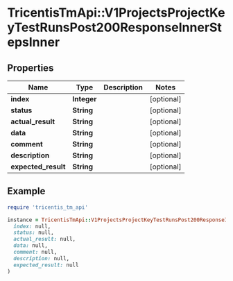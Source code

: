 # TricentisTmApi::V1ProjectsProjectKeyTestRunsPost200ResponseInnerStepsInner

## Properties

| Name | Type | Description | Notes |
| ---- | ---- | ----------- | ----- |
| **index** | **Integer** |  | [optional] |
| **status** | **String** |  | [optional] |
| **actual_result** | **String** |  | [optional] |
| **data** | **String** |  | [optional] |
| **comment** | **String** |  | [optional] |
| **description** | **String** |  | [optional] |
| **expected_result** | **String** |  | [optional] |

## Example

```ruby
require 'tricentis_tm_api'

instance = TricentisTmApi::V1ProjectsProjectKeyTestRunsPost200ResponseInnerStepsInner.new(
  index: null,
  status: null,
  actual_result: null,
  data: null,
  comment: null,
  description: null,
  expected_result: null
)
```

